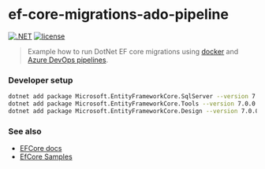 # ef-core-migrations-ado-pipeline

[![.NET](https://github.com/atrakic/ef-core-migrations-ado-pipeline/actions/workflows/ci.yml/badge.svg)](https://github.com/atrakic/ef-core-migrations-ado-pipeline/actions/workflows/ci.yml)
[![license](https://img.shields.io/github/license/atrakic/ef-core-migrations-ado-pipeline.svg)](https://github.com/atrakic/ef-core-migrations-ado-pipeline/blob/main/LICENSE)


> Example how to run DotNet EF core migrations using [docker](Makefile) and [Azure DevOps pipelines](.azdo/build.yml).

### Developer setup

```sh
dotnet add package Microsoft.EntityFrameworkCore.SqlServer --version 7.0.0
dotnet add package Microsoft.EntityFrameworkCore.Tools --version 7.0.0
dotnet add package Microsoft.EntityFrameworkCore.Design --version 7.0.0
```

### See also
- [EFCore docs](https://learn.microsoft.com/en-us/ef/core/get-started/overview/first-app?tabs=netcore-cli)
- [EfCore Samples](https://github.com/dotnet/EntityFramework.Docs/tree/main/samples/core)
